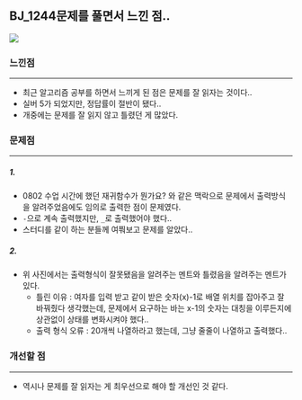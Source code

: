 ## BJ_1244문제를 풀면서 느낀 점..

![](https://github.com/tomy9729/TargetIsPlatinum5/blob/main/%EC%9E%A5%EC%A0%95%ED%9B%88/week4/day0803/BJ_1244.PNG?raw=true)



### 느낀점

--------------------

- 최근 알고리즘 공부를 하면서 느끼게 된 점은 문제를 잘 읽자는 것이다..
- 실버 5가 되었지만, 정답률이 절반이 됐다..
- 개중에는 문제를 잘 읽지 않고 틀렸던 게 많았다.



### 문제점 

-----------------------------

##### 1.

- 0802 수업 시간에 했던 재귀함수가 뭔가요? 와 같은 맥락으로 문제에서 출력방식을 알려주었음에도 임의로 출력한 점이 문제였다.
- `-`으로 계속 출력했지만, `_`로 출력했어야 했다..
- 스터디를 같이 하는 분들께 여쭤보고 문제를 알았다..



##### 2.

- 위 사진에서는 출력형식이 잘못됐음을 알려주는 멘트와 틀렸음을 알려주는 멘트가 있다.
  - 틀린 이유 : 여자를 입력 받고 같이 받은 숫자(x)-1로 배열 위치를 잡아주고 잘 바꿔줬다 생각했는데, 문제에서 요구하는 바는 x-1의 숫자는 대칭을 이루든지에 상관없이 상태를 변화시켜야 했다..
  - 출력 형식 오류 : 20개씩 나열하라고 했는데, 그냥 줄줄이 나열하고 출력했다..



### 개선할 점

------------------------

- 역시나 문제를 잘 읽자는 게 최우선으로 해야 할 개선인 것 같다.

